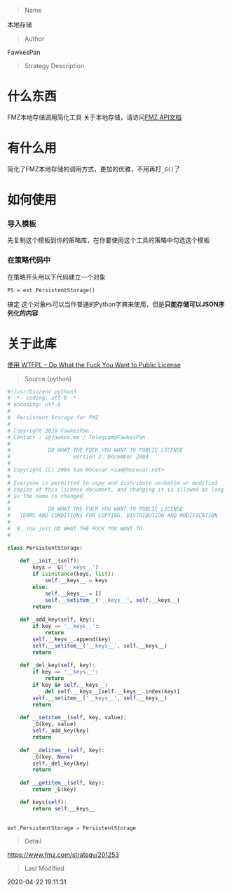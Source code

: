 
> Name

本地存储

> Author

FawkesPan

> Strategy Description

# 什么东西

FMZ本地存储调用简化工具
关于本地存储，请访问[FMZ API文档](https://www.fmz.com/api)


# 有什么用

简化了FMZ本地存储的调用方式，更加的优雅，不用再打`_G()`了

# 如何使用
### 导入模板
先复制这个模板到你的策略库，在你要使用这个工具的策略中勾选这个模板
### 在策略代码中
在策略开头用以下代码建立一个对象
```
PS = ext.PersistentStorage()
```
搞定
这个对象`PS`可以当作普通的Python字典来使用，但是**只能存储可以JSON序列化的内容**

# 关于此库
[使用 WTFPL – Do What the Fuck You Want to Public License](http://www.wtfpl.net/)




> Source (python)

``` python
#!/usr/bin/env python3
# -*- coding: utf-8 -*-
# encoding: utf-8
#
#  Persistent Storage for FMZ
#
# Copyright 2020 FawkesPan
# Contact : i@fawkex.me / Telegram@FawkesPan
#
#            DO WHAT THE FUCK YOU WANT TO PUBLIC LICENSE 
#                    Version 2, December 2004 
#
# Copyright (C) 2004 Sam Hocevar <sam@hocevar.net> 
#
# Everyone is permitted to copy and distribute verbatim or modified 
# copies of this license document, and changing it is allowed as long 
# as the name is changed. 
#
#            DO WHAT THE FUCK YOU WANT TO PUBLIC LICENSE 
#   TERMS AND CONDITIONS FOR COPYING, DISTRIBUTION AND MODIFICATION 
#
#  0. You just DO WHAT THE FUCK YOU WANT TO.
#

class PersistentStorage:
    
    def __init__(self):
        keys = _G('__keys__')
        if isinstance(keys, list):
            self.__keys__ = keys
        else:
            self.__keys__ = []
            self.__setitem__('__keys__', self.__keys__)
        return
    
    def _add_key(self, key):
        if key == '__keys__':
            return
        self.__keys__.append(key)
        self.__setitem__('__keys__', self.__keys__)
        return
        
    def _del_key(self, key):
        if key == '__keys__':
            return
        if key in self.__keys__:
            del self.__keys__[self.__keys__.index(key)]
        self.__setitem__('__keys__', self.__keys__)
        return
    
    def __setitem__(self, key, value):
        _G(key, value)
        self._add_key(key)
        return
    
    def __delitem__(self, key):
        _G(key, None)
        self._del_key(key)
        return
    
    def __getitem__(self, key):
        return _G(key)

    def keys(self):
        return self.__keys__
        

ext.PersistentStorage = PersistentStorage
```

> Detail

https://www.fmz.com/strategy/201253

> Last Modified

2020-04-22 19:11:31
